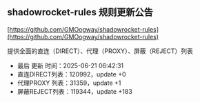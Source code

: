 ## shadowrocket-rules 规则更新公告

[https://github.com/GMOogway/shadowrocket-rules](https://github.com/GMOogway/shadowrocket-rules)

提供全面的直连（DIRECT）、代理（PROXY）、屏蔽（REJECT）列表
- 最后 更新 时间：2025-06-21 06:42:31
- 直连DIRECT列表：120992，update +0
- 代理PROXY 列表：31359，update +1
- 屏蔽REJECT列表：119344，update +183